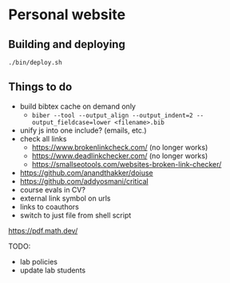 # Personal website

## Building and deploying

`./bin/deploy.sh`

## Things to do

- build bibtex cache on demand only
  - `biber --tool --output_align --output_indent=2 --output_fieldcase=lower <filename>.bib`
- unify js into one include? (emails, etc.)
- check all links
	+ https://www.brokenlinkcheck.com/ (no longer works)
	+ https://www.deadlinkchecker.com/ (no longer works)
	+ https://smallseotools.com/websites-broken-link-checker/
- https://github.com/anandthakker/doiuse
- https://github.com/addyosmani/critical
- course evals in CV?
- external link symbol on urls
- links to coauthors
- switch to just file from shell script

https://pdf.math.dev/

TODO:
- lab policies
- update lab students
